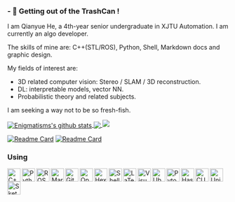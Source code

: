 ### - 🔭 Getting out of the TrashCan !
I am Qianyue He, a 4th-year senior undergraduate in XJTU Automation. I am currently an algo developer.

The skills of mine are: C++(STL/ROS), Python, Shell, Markdown docs and graphic design.

My fields of interest are:
- 3D related computer vision: Stereo / SLAM / 3D reconstruction.
- DL: interpretable models, vector NN.
- Probabilistic theory and related subjects.

I am seeking a way not to be so fresh-fish.

<a href="https://github.com/anuraghazra/github-readme-stats">
  <img align="center" src="https://github-readme-stats.vercel.app/api?username=Enigmatisms&show_icons=true&count_private=true&theme=tokyonight" alt="Enigmatisms's github stats" />
</a>
<a href="https://github.com/anuraghazra/github-readme-stats">
  <!-- Change the `github-readme-stats.anuraghazra1.vercel.app` to `github-readme-stats.vercel.app`  -->
  <img align="center" src="https://github-readme-stats.vercel.app/api/top-langs/?username=Enigmatisms&hide=cmake,makefile,html,less,jupyter notebook,javascript,labview,css,matlab,common lisp,verilog&theme=tokyonight" />
<img src="https://activity-graph.herokuapp.com/graph?username=Enigmatisms&custom_title=Recently%20contributions&hide_border=true&area=true&area_color=2895BC&point=FE0000&line=2895BC&theme=react-dark"/>
</a>

[![Readme Card](https://github-readme-stats.vercel.app/api/pin/?username=Enigmatisms&repo=Axis6)](https://github.com/Enigmatisms/Axis6)
[![Readme Card](https://github-readme-stats.vercel.app/api/pin/?username=Enigmatisms&repo=LiDARSim2D)](https://github.com/Enigmatisms/LiDARSim2D)

### Using
<img align="left" alt="C++" width="30px" src="https://simpleicons.org/icons/cplusplus.svg" />
<img align="left" alt="Python" width="30px" src="https://cdn.jsdelivr.net/npm/simple-icons@v3/icons/python.svg" />
<img align="left" alt="ROS" width="30px" src="https://simpleicons.org/icons/ros.svg" />
<img align="left" alt="Markdown" width="30px" src="https://simpleicons.org/icons/markdown.svg" />
<img align="left" alt="Git" width="30px" src="https://simpleicons.org/icons/git.svg" />
<img align="left" alt="OpenCV" width="30px" src="https://simpleicons.org/icons/opencv.svg" />
<img align="left" alt="Hexo" width="30px" src="https://simpleicons.org/icons/hexo.svg" />
<img align="left" alt="Shell" width="30px" src="https://simpleicons.org/icons/shell.svg" />
<img align="left" alt="LaTeX" width="30px" src="https://simpleicons.org/icons/latex.svg" />
<img align="left" alt="Visual Studio Code" width="30px" src="https://cdn.jsdelivr.net/npm/simple-icons@v3/icons/visualstudiocode.svg" />
<img align="left" alt="Ubuntu" width="30px" src="https://simpleicons.org/icons/ubuntu.svg" />
<img align="left" alt="Pytorch" width="30px" src="https://simpleicons.org/icons/pytorch.svg" />
<img align="left" alt="Haskell" width="30px" src="https://simpleicons.org/icons/haskell.svg" />
<img align="left" alt="CUDA" width="30px" src="https://simpleicons.org/icons/nvidia.svg" />
<img align="left" alt="Unity" width="30px" src="https://simpleicons.org/icons/unity.svg" />
<img align="left" alt="Sketchup" width="30px" src="https://simpleicons.org/icons/sketchup.svg" />
